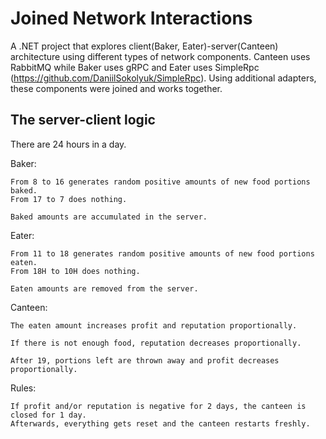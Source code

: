 # Joined Network Interactions
A .NET project that explores client(Baker, Eater)-server(Canteen) architecture using different types of network components. 
Canteen uses RabbitMQ while Baker uses gRPC and Eater uses SimpleRpc (https://github.com/DaniilSokolyuk/SimpleRpc). 
Using additional adapters, these components were joined and works together.

## The server-client logic
There are 24 hours in a day. 

Baker:
```
From 8 to 16 generates random positive amounts of new food portions baked. 
From 17 to 7 does nothing.

Baked amounts are accumulated in the server.
```

Eater:
```
From 11 to 18 generates random positive amounts of new food portions eaten. 
From 18H to 10H does nothing.

Eaten amounts are removed from the server.
```

Canteen:
```
The eaten amount increases profit and reputation proportionally.

If there is not enough food, reputation decreases proportionally.

After 19, portions left are thrown away and profit decreases proportionally.

```

Rules:
```
If profit and/or reputation is negative for 2 days, the canteen is closed for 1 day.
Afterwards, everything gets reset and the canteen restarts freshly.
```
